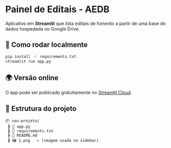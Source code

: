 # Painel de Editais - AEDB

Aplicativo em **Streamlit** que lista editais de fomento a partir de uma base de dados hospedada no Google Drive.

## 🚀 Como rodar localmente

```bash
pip install -r requirements.txt
streamlit run app.py
```

## 🌍 Versão online

O app pode ser publicado gratuitamente no [Streamlit Cloud](https://share.streamlit.io).

## 📂 Estrutura do projeto

```
📦 seu-projeto/
 ┣ 📜 app.py
 ┣ 📜 requirements.txt
 ┣ 📜 README.md
 ┣ 🖼 1.png   ← (imagem usada na sidebar)
```
